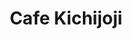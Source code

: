 --- 
title: "Cafe Kichijoji"
publishdate: "2019-8-23T16:48:46+02:00"
src: "https://365manga.net/manga/cafe-kichijoji"
image: "https://data.365manga.net/images/thumbnails/6435-cafe-kichijoji.jpg"
description: "'Irasshai!' Welcome to the most unruly cafe in Kichijouji and its charming staff of five who have absolutely nothing in common. When tempers rise, so do mop handles, giant boulders and repair bills. Meet Jun, a mild mannered high school student with a sharp tongue and superhuman strength. Tarou, a clean freak with a deadly aim in the art of mopping. Maki, a sloppy, lazy woman chaser. Minagawa, a talented…"
---